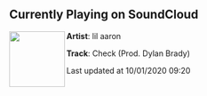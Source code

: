 ## Currently Playing on SoundCloud

[<img align="left" width="100" src="https://i1.sndcdn.com/artworks-000265993040-6xy6ts-t50x50.jpg">](https://soundcloud.com/lilaaron911/check-prod-dylan-brady?in=lilaaron911/sets/boyfriendz-smrtdeath-x-lil-aaron-x-lil-lotus)

**Artist**: lil aaron 

**Track**: Check (Prod. Dylan Brady)

Last updated at 10/01/2020 09:20
